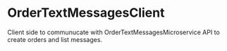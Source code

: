 # OrderTextMessagesClient
Client side to communucate with OrderTextMessagesMicroservice API to create orders and list messages.
